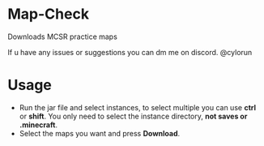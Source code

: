 # Map-Check
Downloads MCSR practice maps

If u have any issues or suggestions you can dm me on discord. @cylorun

# Usage
- Run the jar file and select instances, to select multiple you can use **ctrl** or **shift**. You only need to select the instance directory, **not saves or .minecraft**.
- Select the maps you want and press **Download**.



